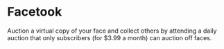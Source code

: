 # Facetook
Auction a virtual copy of your face and collect others by attending a daily auction that only subscribers (for $3.99 a month) can auction off faces.
